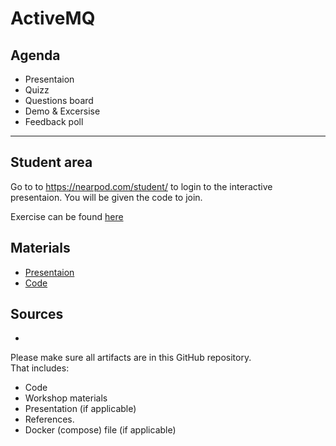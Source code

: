 # ActiveMQ

## Agenda

- Presentaion
- Quizz
- Questions board
- Demo & Excersise
- Feedback poll

***

## Student area

Go to to https://nearpod.com/student/ to login to the interactive presentaion. You will be given the code to join.

Exercise can be found [here](task.md)

## Materials

- [Presentaion](activeMq.ppt)
- [Code]()

## Sources

-




Please make sure all artifacts are in this GitHub repository.  
That includes:

- Code
- Workshop materials
- Presentation (if applicable)
- References.
- Docker (compose) file (if applicable)

